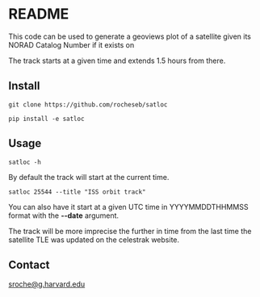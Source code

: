 # README

This code can be used to generate a geoviews plot of a satellite given its NORAD Catalog Number if it exists on 

The track starts at a given time and extends 1.5 hours from there.

## Install

`git clone https://github.com/rocheseb/satloc`

`pip install -e satloc`

## Usage

`satloc -h`

By default the track will start at the current time.

`satloc 25544 --title "ISS orbit track"`

You can also have it start at a given UTC time in YYYYMMDDTHHMMSS format with the **--date** argument.

The track will be more imprecise the further in time from the last time the satellite TLE was updated on the celestrak website.


## Contact

sroche@g.harvard.edu